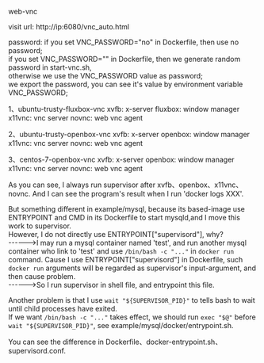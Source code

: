 web-vnc

visit url: http://ip:6080/vnc_auto.html

password: 
if you set VNC_PASSWORD="no" in Dockerfile, then use no password;   
if you set VNC_PASSWORD="" in Dockerfile, then we generate random password in start-vnc.sh,   
otherwise we use the VNC_PASSWORD value as password;   
we export the password, you can see it's value by environment variable VNC_PASSWORD;

1、ubuntu-trusty-fluxbox-vnc
xvfb: x-server
fluxbox: window manager
x11vnc: vnc server
novnc: web vnc agent
 
2、ubuntu-trusty-openbox-vnc
xvfb: x-server
openbox: window manager
x11vnc: vnc server
novnc: web vnc agent

3、centos-7-openbox-vnc
xvfb: x-server
openbox: window manager
x11vnc: vnc server
novnc: web vnc agent


As you can see, I always run supervisor after xvfb、openbox、x11vnc、novnc. And I can see the program's result when I run 'docker logs XXX'.  
  
But something different in example/mysql, because its based-image use ENTRYPOINT and CMD in its Dockerfile to start mysqld,and I move this work to supervisor.  
However, I do not directly use ENTRYPOINT["supervisord"], why?  
------>I may run a mysql container named 'test', and run another mysql container who link to 'test' and use `/bin/bash -c "..."` in `docker run` command. Cause I use ENTRYPOINT["supervisord"] in Dockerfile, such `docker run` arguments will be regarded as supervisor's input-argument, and then cause problem.  
------>So I run supervisor in shell file, and entrypoint this file.

Another problem is that I use `wait "${SUPERVISOR_PID}"` to tells bash to wait until child processes have exited.   
If we want `/bin/bash -c "..."` takes effect, we should run `exec "$@"` before `wait "${SUPERVISOR_PID}"`, see example/mysql/docker/entrypoint.sh.  

You can see the difference in Dockerfile、docker-entrypoint.sh、supervisord.conf.

